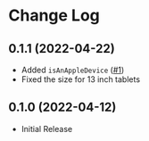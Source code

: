 # Change Log

## 0.1.1 (2022-04-22)
- Added `isAnAppleDevice` ([#1](https://github.com/Vieolo/device-js/issues/1))
- Fixed the size for 13 inch tablets

## 0.1.0 (2022-04-12)
- Initial Release
